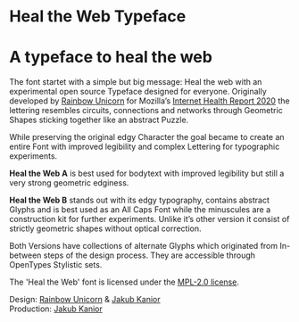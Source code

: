 # Heal the Web Typeface
<h1>A typeface to heal the web</h1>

The font startet with a simple but big message: Heal the web with an experimental open source Typeface designed for everyone. Originally developed by <a href="https://rainbow-unicorn.com" target="_blank" >Rainbow Unicorn</a> for Mozilla’s <a href="https://2020.internethealthreport.org/" target="_blank" >Internet Health Report 2020</a> the lettering resembles circuits, connections and networks through Geometric Shapes sticking together like an abstract Puzzle.

While preserving the original edgy Character the goal became to create an entire Font with improved legibility and complex Lettering for typographic experiments.

<strong>Heal the Web A</strong> is best used for bodytext with improved legibility but still a very strong geometric edginess.

<strong>Heal the Web B</strong> stands out with its edgy typography, contains abstract Glyphs and is best used as an All Caps Font while the minuscules are a construction kit for further experiments. Unlike it’s other version it consist of strictly geometric shapes without optical correction.

Both Versions have collections of alternate Glyphs which originated from In-between steps of the design process. They are accessible through OpenTypes Stylistic sets.

The 'Heal the Web' font is licensed under the <a href="https://www.mozilla.org/en-US/MPL/2.0/FAQ/" target="_blank">MPL-2.0 license</a>.

Design: <a href="https://rainbow-unicorn.com" target="_blank" >Rainbow Unicorn</a> &amp; <a href="http://www.flexn.de/" target="_blank" class="mobile-underline">Jakub Kanior</a><br>
Production: <a href="http://www.flexn.de/" target="_blank" >Jakub Kanior</a>
